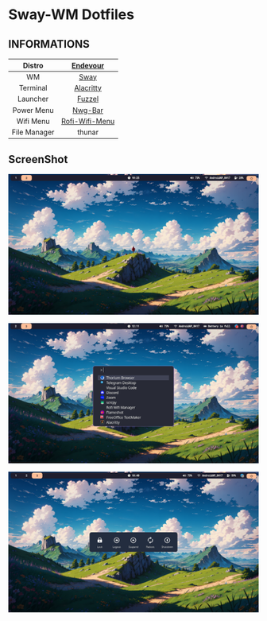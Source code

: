 # Sway-WM Dotfiles


## INFORMATIONS
|    Distro    |               [Endevour](https://endeavouros.com/)             |
| :----------: | :-----------------------------------------------------------------------------------------: |
|      WM      |                                 [Sway](https://swaywm.org/)                              |
|   Terminal   |                           [Alacritty](https://alacritty.org/)                     |
|   Launcher   |                        [Fuzzel](https://codeberg.org/dnkl/fuzzel)                 |
| Power Menu |                                           [Nwg-Bar](https://github.com/nwg-piotr/nwg-bar)                                            |
| Wifi Menu |                                           [Rofi-Wifi-Menu](https://github.com/zbaylin/rofi-wifi-menu)                                      |
| File Manager |                                           thunar                                            |

## ScreenShot
![Home](https://github.com/SatriaAkbarRizki/swaywm-dotfiles/blob/master/desktop.png?raw=true)

![Menu](https://github.com/SatriaAkbarRizki/swaywm-dotfiles/blob/master/menu.png?raw=true)

![Power Menu](https://github.com/SatriaAkbarRizki/swaywm-dotfiles/blob/master/power%20menu.png?raw=true)
